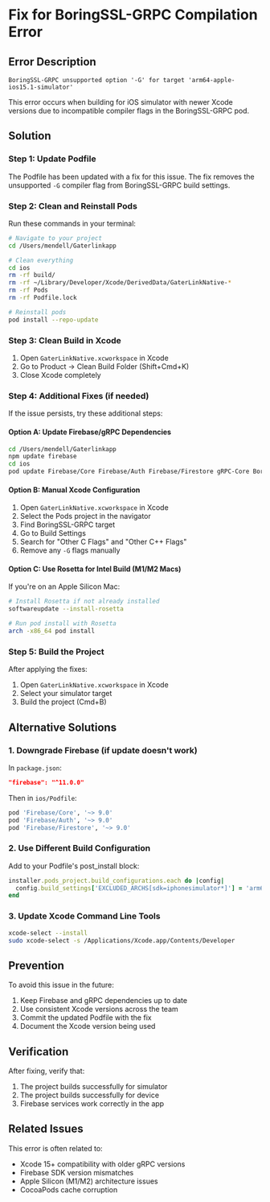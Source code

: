 # Fix for BoringSSL-GRPC Compilation Error

## Error Description
```
BoringSSL-GRPC unsupported option '-G' for target 'arm64-apple-ios15.1-simulator'
```

This error occurs when building for iOS simulator with newer Xcode versions due to incompatible compiler flags in the BoringSSL-GRPC pod.

## Solution

### Step 1: Update Podfile
The Podfile has been updated with a fix for this issue. The fix removes the unsupported `-G` compiler flag from BoringSSL-GRPC build settings.

### Step 2: Clean and Reinstall Pods

Run these commands in your terminal:

```bash
# Navigate to your project
cd /Users/mendell/Gaterlinkapp

# Clean everything
cd ios
rm -rf build/
rm -rf ~/Library/Developer/Xcode/DerivedData/GaterLinkNative-*
rm -rf Pods
rm -rf Podfile.lock

# Reinstall pods
pod install --repo-update
```

### Step 3: Clean Build in Xcode

1. Open `GaterLinkNative.xcworkspace` in Xcode
2. Go to Product → Clean Build Folder (Shift+Cmd+K)
3. Close Xcode completely

### Step 4: Additional Fixes (if needed)

If the issue persists, try these additional steps:

#### Option A: Update Firebase/gRPC Dependencies
```bash
cd /Users/mendell/Gaterlinkapp
npm update firebase
cd ios
pod update Firebase/Core Firebase/Auth Firebase/Firestore gRPC-Core BoringSSL-GRPC
```

#### Option B: Manual Xcode Configuration
1. Open `GaterLinkNative.xcworkspace` in Xcode
2. Select the Pods project in the navigator
3. Find BoringSSL-GRPC target
4. Go to Build Settings
5. Search for "Other C Flags" and "Other C++ Flags"
6. Remove any `-G` flags manually

#### Option C: Use Rosetta for Intel Build (M1/M2 Macs)
If you're on an Apple Silicon Mac:
```bash
# Install Rosetta if not already installed
softwareupdate --install-rosetta

# Run pod install with Rosetta
arch -x86_64 pod install
```

### Step 5: Build the Project

After applying the fixes:
1. Open `GaterLinkNative.xcworkspace` in Xcode
2. Select your simulator target
3. Build the project (Cmd+B)

## Alternative Solutions

### 1. Downgrade Firebase (if update doesn't work)
In `package.json`:
```json
"firebase": "^11.0.0"
```

Then in `ios/Podfile`:
```ruby
pod 'Firebase/Core', '~> 9.0'
pod 'Firebase/Auth', '~> 9.0'
pod 'Firebase/Firestore', '~> 9.0'
```

### 2. Use Different Build Configuration
Add to your Podfile's post_install block:
```ruby
installer.pods_project.build_configurations.each do |config|
  config.build_settings['EXCLUDED_ARCHS[sdk=iphonesimulator*]'] = 'arm64'
end
```

### 3. Update Xcode Command Line Tools
```bash
xcode-select --install
sudo xcode-select -s /Applications/Xcode.app/Contents/Developer
```

## Prevention

To avoid this issue in the future:
1. Keep Firebase and gRPC dependencies up to date
2. Use consistent Xcode versions across the team
3. Commit the updated Podfile with the fix
4. Document the Xcode version being used

## Verification

After fixing, verify that:
1. The project builds successfully for simulator
2. The project builds successfully for device
3. Firebase services work correctly in the app

## Related Issues

This error is often related to:
- Xcode 15+ compatibility with older gRPC versions
- Firebase SDK version mismatches
- Apple Silicon (M1/M2) architecture issues
- CocoaPods cache corruption